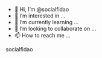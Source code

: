 - 👋 Hi, I’m @socialfidao
- 👀 I’m interested in ...
- 🌱 I’m currently learning ...
- 💞️ I’m looking to collaborate on ...
- 📫 How to reach me ...

<!---
socialfidao/socialfidao is a ✨ special ✨ repository because its `README.md` (this file) appears on your GitHub profile.
You can click the Preview link to take a look at your changes.
--->socialfidao
